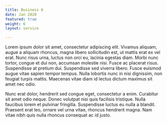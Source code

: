 ```yaml
---
title: Business 6
date: Jan 2020
featured: true
weight: 6
layout: service

---
```

Lorem ipsum dolor sit amet, consectetur adipiscing elit. Vivamus aliquam, augue a aliquam rhoncus, magna libero sollicitudin est, ut mattis erat ex vel erat. Nunc risus urna, luctus non orci eu, lacinia egestas diam. Morbi nunc tortor, congue et dui non, accumsan molestie nisi. Fusce ac placerat risus. Suspendisse at pretium dui. Suspendisse sed viverra libero. Fusce euismod augue vitae sapien tempor tempus. Nulla lobortis nunc in nisi dignissim, non feugiat turpis mattis. Maecenas vitae diam id lectus dictum maximus sit amet nec odio.

Nunc erat dolor, hendrerit sed congue eget, consectetur a enim. Curabitur sit amet odio neque. Donec volutpat nisi quis facilisis tristique. Nulla faucibus lorem et pulvinar fringilla. Suspendisse luctus eu nulla a blandit. Praesent erat leo, ornare vel urna vitae, rhoncus hendrerit magna. Nam vitae nibh quis nulla rhoncus consequat ac id justo.